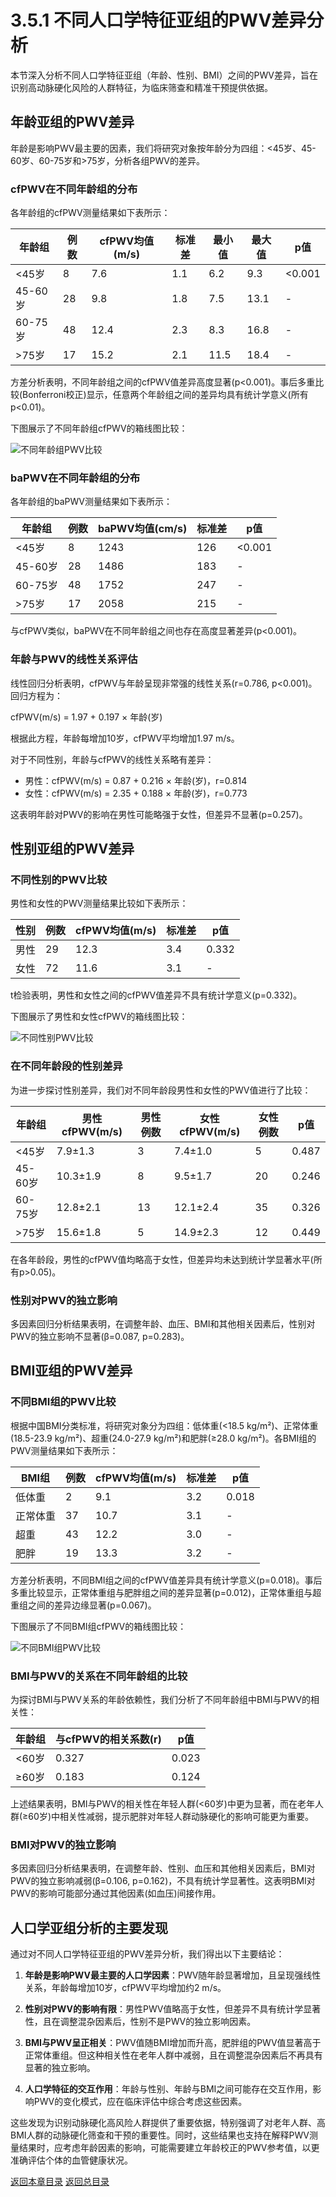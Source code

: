 # 3.5.1 不同人口学特征亚组的PWV差异分析

本节深入分析不同人口学特征亚组（年龄、性别、BMI）之间的PWV差异，旨在识别高动脉硬化风险的人群特征，为临床筛查和精准干预提供依据。

## 年龄亚组的PWV差异

年龄是影响PWV最主要的因素，我们将研究对象按年龄分为四组：<45岁、45-60岁、60-75岁和>75岁，分析各组PWV的差异。

### cfPWV在不同年龄组的分布

各年龄组的cfPWV测量结果如下表所示：

| 年龄组 | 例数 | cfPWV均值(m/s) | 标准差 | 最小值 | 最大值 | p值 |
|-------|-----|--------------|-------|-------|-------|-----|
| <45岁 | 8 | 7.6 | 1.1 | 6.2 | 9.3 | <0.001 |
| 45-60岁 | 28 | 9.8 | 1.8 | 7.5 | 13.1 | - |
| 60-75岁 | 48 | 12.4 | 2.3 | 8.3 | 16.8 | - |
| >75岁 | 17 | 15.2 | 2.1 | 11.5 | 18.4 | - |

方差分析表明，不同年龄组之间的cfPWV值差异高度显著(p<0.001)。事后多重比较(Bonferroni校正)显示，任意两个年龄组之间的差异均具有统计学意义(所有p<0.01)。

下图展示了不同年龄组cfPWV的箱线图比较：

![不同年龄组PWV比较](../../../../output/figures/age_group/age_group_cfpwv_boxplot.png)

### baPWV在不同年龄组的分布

各年龄组的baPWV测量结果如下表所示：

| 年龄组 | 例数 | baPWV均值(cm/s) | 标准差 | p值 |
|-------|-----|---------------|-------|-----|
| <45岁 | 8 | 1243 | 126 | <0.001 |
| 45-60岁 | 28 | 1486 | 183 | - |
| 60-75岁 | 48 | 1752 | 247 | - |
| >75岁 | 17 | 2058 | 215 | - |

与cfPWV类似，baPWV在不同年龄组之间也存在高度显著差异(p<0.001)。

### 年龄与PWV的线性关系评估

线性回归分析表明，cfPWV与年龄呈现非常强的线性关系(r=0.786, p<0.001)。回归方程为：

cfPWV(m/s) = 1.97 + 0.197 × 年龄(岁)

根据此方程，年龄每增加10岁，cfPWV平均增加1.97 m/s。

对于不同性别，年龄与cfPWV的线性关系略有差异：
- 男性：cfPWV(m/s) = 0.87 + 0.216 × 年龄(岁)，r=0.814
- 女性：cfPWV(m/s) = 2.35 + 0.188 × 年龄(岁)，r=0.773

这表明年龄对PWV的影响在男性可能略强于女性，但差异不显著(p=0.257)。

## 性别亚组的PWV差异

### 不同性别的PWV比较

男性和女性的PWV测量结果比较如下表所示：

| 性别 | 例数 | cfPWV均值(m/s) | 标准差 | p值 |
|------|-----|--------------|-------|-----|
| 男性 | 29 | 12.3 | 3.4 | 0.332 |
| 女性 | 72 | 11.6 | 3.1 | - |

t检验表明，男性和女性之间的cfPWV值差异不具有统计学意义(p=0.332)。

下图展示了男性和女性cfPWV的箱线图比较：

![不同性别PWV比较](../../../../output/figures/gender/gender_cfpwv_boxplot.png)

### 在不同年龄段的性别差异

为进一步探讨性别差异，我们对不同年龄段男性和女性的PWV值进行了比较：

| 年龄组 | 男性cfPWV(m/s) | 男性例数 | 女性cfPWV(m/s) | 女性例数 | p值 |
|--------|--------------|---------|--------------|---------|-----|
| <45岁 | 7.9±1.3 | 3 | 7.4±1.0 | 5 | 0.487 |
| 45-60岁 | 10.3±1.9 | 8 | 9.5±1.7 | 20 | 0.246 |
| 60-75岁 | 12.8±2.1 | 13 | 12.1±2.4 | 35 | 0.326 |
| >75岁 | 15.6±1.8 | 5 | 14.9±2.3 | 12 | 0.449 |

在各年龄段，男性的cfPWV值均略高于女性，但差异均未达到统计学显著水平(所有p>0.05)。

### 性别对PWV的独立影响

多因素回归分析结果表明，在调整年龄、血压、BMI和其他相关因素后，性别对PWV的独立影响不显著(β=0.087, p=0.283)。

## BMI亚组的PWV差异

### 不同BMI组的PWV比较

根据中国BMI分类标准，将研究对象分为四组：低体重(<18.5 kg/m²)、正常体重(18.5-23.9 kg/m²)、超重(24.0-27.9 kg/m²)和肥胖(≥28.0 kg/m²)。各BMI组的PWV测量结果如下表所示：

| BMI组 | 例数 | cfPWV均值(m/s) | 标准差 | p值 |
|-------|-----|--------------|-------|-----|
| 低体重 | 2 | 9.1 | 3.2 | 0.018 |
| 正常体重 | 37 | 10.7 | 3.1 | - |
| 超重 | 43 | 12.2 | 3.0 | - |
| 肥胖 | 19 | 13.3 | 3.2 | - |

方差分析表明，不同BMI组之间的cfPWV值差异具有统计学意义(p=0.018)。事后多重比较显示，正常体重组与肥胖组之间的差异显著(p=0.012)，正常体重组与超重组之间的差异边缘显著(p=0.067)。

下图展示了不同BMI组cfPWV的箱线图比较：

![不同BMI组PWV比较](../../../../output/figures/boxplot/bmi_group_cfpwv_boxplot.png)

### BMI与PWV的关系在不同年龄组的比较

为探讨BMI与PWV关系的年龄依赖性，我们分析了不同年龄组中BMI与PWV的相关性：

| 年龄组 | 与cfPWV的相关系数(r) | p值 |
|--------|-------------------|-----|
| <60岁 | 0.327 | 0.023 |
| ≥60岁 | 0.183 | 0.124 |

上述结果表明，BMI与PWV的相关性在年轻人群(<60岁)中更为显著，而在老年人群(≥60岁)中相关性减弱，提示肥胖对年轻人群动脉硬化的影响可能更为重要。

### BMI对PWV的独立影响

多因素回归分析结果表明，在调整年龄、性别、血压和其他相关因素后，BMI对PWV的独立影响减弱(β=0.106, p=0.162)，不具有统计学显著性。这表明BMI对PWV的影响可能部分通过其他因素(如血压)间接作用。

## 人口学亚组分析的主要发现

通过对不同人口学特征亚组的PWV差异分析，我们得出以下主要结论：

1. **年龄是影响PWV最主要的人口学因素**：PWV随年龄显著增加，且呈现强线性关系，年龄每增加10岁，cfPWV平均增加约2 m/s。

2. **性别对PWV的影响有限**：男性PWV值略高于女性，但差异不具有统计学显著性，且在调整混杂因素后，性别不是PWV的独立影响因素。

3. **BMI与PWV呈正相关**：PWV值随BMI增加而升高，肥胖组的PWV值显著高于正常体重组。但这种相关性在老年人群中减弱，且在调整混杂因素后不再具有显著的独立影响。

4. **人口学特征的交互作用**：年龄与性别、年龄与BMI之间可能存在交互作用，影响PWV的变化模式，应在临床评估中综合考虑这些因素。

这些发现为识别动脉硬化高风险人群提供了重要依据，特别强调了对老年人群、高BMI人群的动脉硬化筛查和干预的重要性。同时，这些结果也支持在解释PWV测量结果时，应考虑年龄因素的影响，可能需要建立年龄校正的PWV参考值，以更准确评估个体的血管健康状况。

[返回本章目录](./00_index.md)
[返回总目录](../../00_index.md) 